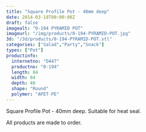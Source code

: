 ```yaml
---
title: "Square Profile Pot - 40mm deep"
date: 2014-03-18T00:00:00Z
draft: false
imagealt: "0-194 PYRAMID POT"
imageurl: "/img/products/0-194-PYRAMID-POT.jpg"
3d: "/3d/products/0-194-PYRAMID-POT.stl"
categories: ["Salad","Party","Snack"]
types: ["Pot"]
productinfo:
  internetno: "D447"
  productno: "0-194"
  length: 84
  width: 84
  depth: 40
  shape: "Round"
  polymer: "APET-PE"
---
```

Square Profile Pot - 40mm deep. Suitable for heat seal.

All products are made to order.